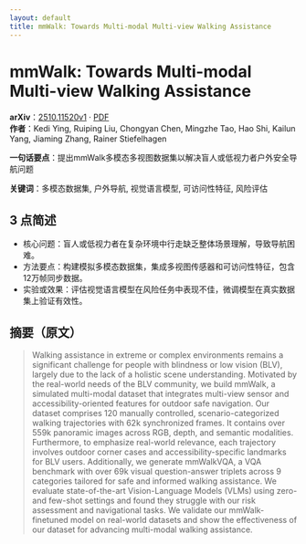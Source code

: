```yaml
---
layout: default
title: mmWalk: Towards Multi-modal Multi-view Walking Assistance
---
```


# mmWalk: Towards Multi-modal Multi-view Walking Assistance
**arXiv**：[2510.11520v1](https://arxiv.org/abs/2510.11520) · [PDF](https://arxiv.org/pdf/2510.11520.pdf)  
**作者**：Kedi Ying, Ruiping Liu, Chongyan Chen, Mingzhe Tao, Hao Shi, Kailun Yang, Jiaming Zhang, Rainer Stiefelhagen  

**一句话要点**：提出mmWalk多模态多视图数据集以解决盲人或低视力者户外安全导航问题

**关键词**：多模态数据集, 户外导航, 视觉语言模型, 可访问性特征, 风险评估

## 3 点简述
- 核心问题：盲人或低视力者在复杂环境中行走缺乏整体场景理解，导致导航困难。
- 方法要点：构建模拟多模态数据集，集成多视图传感器和可访问性特征，包含12万帧同步数据。
- 实验或效果：评估视觉语言模型在风险任务中表现不佳，微调模型在真实数据集上验证有效性。

## 摘要（原文）

> Walking assistance in extreme or complex environments remains a significant
> challenge for people with blindness or low vision (BLV), largely due to the
> lack of a holistic scene understanding. Motivated by the real-world needs of
> the BLV community, we build mmWalk, a simulated multi-modal dataset that
> integrates multi-view sensor and accessibility-oriented features for outdoor
> safe navigation. Our dataset comprises 120 manually controlled,
> scenario-categorized walking trajectories with 62k synchronized frames. It
> contains over 559k panoramic images across RGB, depth, and semantic modalities.
> Furthermore, to emphasize real-world relevance, each trajectory involves
> outdoor corner cases and accessibility-specific landmarks for BLV users.
> Additionally, we generate mmWalkVQA, a VQA benchmark with over 69k visual
> question-answer triplets across 9 categories tailored for safe and informed
> walking assistance. We evaluate state-of-the-art Vision-Language Models (VLMs)
> using zero- and few-shot settings and found they struggle with our risk
> assessment and navigational tasks. We validate our mmWalk-finetuned model on
> real-world datasets and show the effectiveness of our dataset for advancing
> multi-modal walking assistance.

